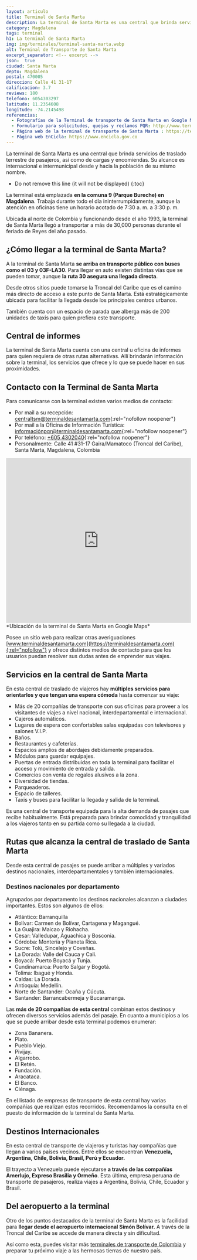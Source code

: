 ```yaml
---
layout: articulo
title: Terminal de Santa Marta
description: La terminal de Santa Marta es una central que brinda servicios de traslado terrestre de pasajeros, así como de cargas y encomiendas.
category: Magdalena
tags: terminal
h1: La terminal de Santa Marta
img: img/terminales/terminal-santa-marta.webp
alt: Terminal de Transporte de Santa Marta
excerpt_separator: <!-- excerpt -->
json:  true
ciudad: Santa Marta
depto: Magdalena
postal: 470005
direccion: Calle 41 31-17
calificacion: 3.7
reviews: 180
telefono: 6054303297
latitude: 11.2354608
longitude: -74.2145498
referencias:
  - Fotografías de la Terminal de transporte de Santa Marta en Google Maps: https://www.google.com/maps/place/Terminal+de+Transportes+de+Santa+Marta/@11.2214836,-74.1808864,3a,75y,90t/data=!3m8!1e2!3m6!1sAF1QipOvc80dalBNPxN-1fPfF8j6P1qbEgJ-C2oLNZCq!2e10!3e12!6shttps:%2F%2Flh5.googleusercontent.com%2Fp%2FAF1QipOvc80dalBNPxN-1fPfF8j6P1qbEgJ-C2oLNZCq%3Dw397-h298-k-no!7i4000!8i3000!4m11!1m2!2m1!1sterminal+santa+marta!3m7!1s0x8ef4f5afb8da4093:0x4bfa83f8bbebb7df!8m2!3d11.2214836!4d-74.1808864!14m1!1BCgIgAQ!15sChR0ZXJtaW5hbCBzYW50YSBtYXJ0YVoWIhR0ZXJtaW5hbCBzYW50YSBtYXJ0YZIBC2J1c19zdGF0aW9umgEkQ2hkRFNVaE5NRzluUzBWSlEwRm5TVVJ4TlhaSU9UUjNSUkFC
  - Formulario para solicitudes, quejas y reclamos PQR: http://www.terminalesmedellin.com/transparencia/atencion-al-ciudadano/pqrs-peticiones-quejas-reclamos-y-sugerencias/
  - Página web de la terminal de transporte de Santa Marta : https://terminaldesantamarta.com/
  - Página web EnCicla: https://www.encicla.gov.co
---
```

La terminal de Santa Marta es una central que brinda servicios de traslado terrestre de pasajeros, así como de cargas y encomiendas. Su alcance es internacional e intermunicipal desde y hacia la población de su mismo nombre.

<!-- excerpt -->

* Do not remove this line (it will not be displayed)
{:toc}

La terminal está emplazada **en la comuna 9 (Parque Bureche) en Magdalena**. Trabaja durante todo el día ininterrumpidamente, aunque la atención en oficinas tiene un horario acotado de 7:30 a. m. a 3:30 p. m.

Ubicada al norte de Colombia y funcionando desde el año 1993, la terminal de Santa Marta llegó a transportar a más de 30,000 personas durante el feriado de Reyes del año pasado.

## ¿Cómo llegar a la terminal de Santa Marta?

A la terminal de Santa Marta **se arriba en transporte público con buses como el 03 y 03F-LA30**. Para llegar en auto existen distintas vías que se pueden tomar, aunque **la ruta 30 asegura una llegada directa**.

Desde otros sitios puede tomarse la Troncal del Caribe que es el camino más directo de acceso a este punto de Santa Marta. Está estratégicamente ubicada para facilitar la llegada desde los principales centros urbanos.

También cuenta con un espacio de parada que alberga más de 200 unidades de taxis para quien prefiera este transporte.

## Central de informes

La terminal de Santa Marta cuenta con una central u oficina de informes para quien requiera de otras rutas alternativas. Allí brindarán información sobre la terminal, los servicios que ofrece y lo que se puede hacer en sus proximidades.

## Contacto con la Terminal de Santa Marta

Para comunicarse con la terminal existen varios medios de contacto:

* Por mail a su recepción: [centraltsm@terminaldesantamarta.com](mailto:centraltsm@terminaldesantamarta.com){:rel="nofollow noopener"}
* Por mail a la Oficina de Información Turística: [informaciónpqr@terminaldesantamarta.com](mailto:informaciónpqr@terminaldesantamarta.com){:rel="nofollow noopener"}
* Por teléfono: [+605 4302040](phone:6054302040){:rel="nofollow noopener"}
* Personalmente: Calle 41 #31-17 Gaira/Mamatoco (Troncal del Caribe), Santa Marta, Magdalena, Colombia

<iframe src="https://www.google.com/maps/embed?pb=!1m18!1m12!1m3!1d31308.335972402536!2d-74.21590532089841!3d11.221483600000001!2m3!1f0!2f0!3f0!3m2!1i1024!2i768!4f13.1!3m3!1m2!1s0x8ef4f5afb8da4093%3A0x4bfa83f8bbebb7df!2sTerminal%20de%20Transportes%20de%20Santa%20Marta!5e0!3m2!1ses-419!2sco!4v1658258854241!5m2!1ses-419!2sco" width="100%" height="450" style="border:0;" allowfullscreen="" loading="lazy" referrerpolicy="no-referrer-when-downgrade"></iframe>
*Ubicación de la terminal de Santa Marta en Google Maps*

Posee un sitio web para realizar otras averiguaciones [www.terminaldesantamarta.com](https://terminaldesantamarta.com){:rel="nofollow"} y ofrece distintos medios de contacto para que los usuarios puedan resolver sus dudas antes de emprender sus viajes.

## Servicios en la central de Santa Marta

En esta central de traslado de viajeros hay **múltiples servicios para orientarlos y que tengan una espera cómoda** hasta comenzar su viaje:

* Más de 20 compañías de transporte con sus oficinas para proveer a los visitantes de viajes a nivel nacional, interdepartamental e internacional.
* Cajeros automáticos.
* Lugares de espera con confortables salas equipadas con televisores y salones V.I.P.
* Baños.
* Restaurantes y cafeterías.
* Espacios amplios de abordajes debidamente preparados.
* Módulos para guardar equipajes.
* Puertas de entrada distribuidas en toda la terminal para facilitar el acceso y movimiento de entrada y salida.
* Comercios con venta de regalos alusivos a la zona.
* Diversidad de tiendas.
* Parqueaderos.
* Espacio de talleres.
* Taxis y buses para facilitar la llegada y salida de la terminal.

Es una central de transporte equipada para la alta demanda de pasajes que recibe habitualmente. Está preparada para brindar comodidad y tranquilidad a los viajeros tanto en su partida como su llegada a la ciudad.

## Rutas que alcanza la central de traslado de Santa Marta

Desde esta central de pasajes se puede arribar a múltiples y variados destinos nacionales, interdepartamentales y también internacionales.

### Destinos nacionales por departamento

Agrupados por departamento los destinos nacionales alcanzan a ciudades importantes. Estos son algunos de ellos:

* Atlántico: Barranquilla
* Bolívar: Carmen de Bolívar, Cartagena y Magangué.
* La Guajira: Maicao y Riohacha.
* Cesar: Valledupar, Aguachica y Bosconia.
* Córdoba: Montería y Planeta Rica.
* Sucre: Tolú, Sincelejo y Coveñas.
* La Dorada: Valle del Cauca y Cali.
* Boyacá: Puerto Boyacá y Tunja.
* Cundinamarca: Puerto Salgar y Bogotá.
* Tolima: Ibagué y Honda.
* Caldas: La Dorada.
* Antioquía: Medellín.
* Norte de Santander: Ocaña y Cúcuta.
* Santander: Barrancabermeja y Bucaramanga.

Las **más de 20 compañías de esta central** combinan estos destinos y ofrecen diversos servicios además del pasaje. En cuanto a municipios a los que se puede arribar desde esta terminal podemos enumerar:

* Zona Bananera.
* Plato.
* Pueblo Viejo.
* Pivijay.
* Algarrobo.
* El Retén.
* Fundación.
* Aracataca.
* El Banco.
* Ciénaga.

En el listado de empresas de transporte de esta central hay varias compañías que realizan estos recorridos. Recomendamos la consulta en el puesto de información de la terminal de Santa Marta.

## Destinos Internacionales

En esta central de transporte de viajeros y turistas hay compañías que llegan a varios países vecinos. Entre ellos se encuentran **Venezuela, Argentina, Chile, Bolivia, Brasil, Perú y Ecuador.**

El trayecto a Venezuela puede ejecutarse **a través de las compañías Amerlujo, Expreso Brasilia y Ormeño**. Esta última, empresa peruana de transporte de pasajeros, realiza viajes a Argentina, Bolivia, Chile, Ecuador y Brasil.

## Del aeropuerto a la terminal

Otro de los puntos destacados de la terminal de Santa Marta es la facilidad para **llegar desde el aeropuerto internacional Simón Bolívar.** A través de la Troncal del Caribe se accede de manera directa y sin dificultad.

Así como esta, puedes visitar más [terminales de transporte de Colombia]({{site.basurl}}/) y preparar tu próximo viaje a las hermosas tierras de nuestro país.